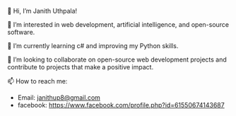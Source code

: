 👋 Hi, I’m Janith Uthpala!

👀 I’m interested in web development, artificial intelligence, and open-source software.

🌱 I’m currently learning c# and improving my Python skills.

💞️ I’m looking to collaborate on open-source web development projects and contribute to projects that make a positive impact.

📫 How to reach me:
- Email: janithup8@gmail.com
- facebook: https://www.facebook.com/profile.php?id=61550674143687

